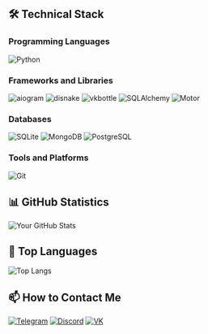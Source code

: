 ## 🛠 Technical Stack

### Programming Languages
![Python](https://img.shields.io/badge/-Python-3776AB?style=flat-square&logo=Python&logoColor=white)

### Frameworks and Libraries
![aiogram](https://img.shields.io/badge/-aiogram-2CA5E0?style=flat-square&logo=telegram&logoColor=white)
![disnake](https://img.shields.io/badge/-disnake-7289DA?style=flat-square&logo=discord&logoColor=white)
![vkbottle](https://img.shields.io/badge/-vkbottle-4C75A3?style=flat-square&logo=vk&logoColor=white)
![SQLAlchemy](https://img.shields.io/badge/-SQLAlchemy-7F7F7F?style=flat-square&logo=python&logoColor=white)
![Motor](https://img.shields.io/badge/-Motor-47A248?style=flat-square&logo=mongodb&logoColor=white)

### Databases
![SQLite](https://img.shields.io/badge/-SQLite-003B57?style=flat-square&logo=sqlite&logoColor=white)
![MongoDB](https://img.shields.io/badge/-MongoDB-47A248?style=flat-square&logo=mongodb&logoColor=white)
![PostgreSQL](https://img.shields.io/badge/-PostgreSQL-4169E1?style=flat-square&logo=postgresql&logoColor=white)

### Tools and Platforms
![Git](https://img.shields.io/badge/-Git-F05032?style=flat-square&logo=git&logoColor=white)

## 📊 GitHub Statistics

![Your GitHub Stats](https://github-readme-stats.vercel.app/api?username=xVerdy1337&show_icons=true&theme=radical)

## 🌟 Top Languages

![Top Langs](https://github-readme-stats.vercel.app/api/top-langs/?username=xVerdy1337&layout=compact&theme=radical)

## 📫 How to Contact Me

[![Telegram](https://img.shields.io/badge/-Telegram-2CA5E0?style=flat-square&logo=telegram&logoColor=white)](https://t.me/xVerdy1337)
[![Discord](https://img.shields.io/badge/-Discord-7289DA?style=flat-square&logo=discord&logoColor=white)](https://discord.com/users/verdy123)
[![VK](https://img.shields.io/badge/-VK-4C75A3?style=flat-square&logo=vk&logoColor=white)](https://vk.com/verdy1337)
